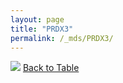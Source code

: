 ```yaml
---
layout: page
title: "PRDX3"
permalink: /_mds/PRDX3/
---
```


![](../../alns_9.28.22/aln_5HSAA084288_0.951.png?raw=true
)
[Back to Table](../../display)
